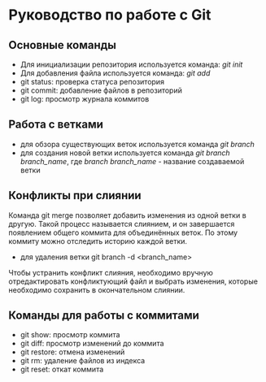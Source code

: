 # Руководство по работе с Git

## Основные команды

* Для инициализации репозитория используется команда: *git init*
* Для добавления файла используется команда: *git add*
* git status: проверка статуса репозитория
* git commit: добавление файлов в репозиторий
* git log: просмотр журнала коммитов

## Работа с ветками

* для обзора существующих веток используется команда *git branch*
* для создания новой ветки используется команда *git branch branch_name*, где *branch branch_name* - название создаваемой ветки

## Конфликты при слиянии

Команда git merge позволяет добавить изменения из одной ветки в другую. Такой процесс называется слиянием, и он завершается появлением общего коммита для объединённых веток. По этому коммиту можно отследить историю каждой ветки.

* для удаления ветки git branch -d <branch_name>

Чтобы устранить конфликт слияния, необходимо вручную отредактировать конфликтующий файл и выбрать изменения, которые необходимо сохранить в окончательном слиянии.

## Команды для работы с коммитами

* git show: просмотр коммита
* git diff: просмотр изменений до коммита
* git restore: отмена изменений
* git rm: удаление файлов из индекса
* git reset: откат коммита